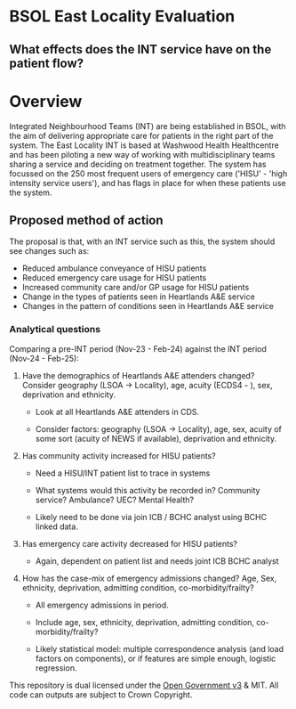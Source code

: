 # BSOL East Locality Evaluation
## What effects does the INT service have on the patient flow?

# Overview

Integrated Neighbourhood Teams (INT) are being established in BSOL, with the aim of delivering appropriate care for patients in the right part of the system.  The East Locality INT is based at Washwood Health Healthcentre and has been piloting a new way of working with multidisciplinary teams sharing a service and deciding on treatment together.
The system has focussed on the 250 most frequent users of emergency care ('HISU' - 'high intensity service users'), and has flags in place for when these patients use the system.

## Proposed method of action

The proposal is that, with an INT service such as this, the system should see changes such as:

* Reduced ambulance conveyance of HISU patients
* Reduced emergency care usage for HISU patients
* Increased community care and/or GP usage for HISU patients
* Change in the types of patients seen in Heartlands A&E service
* Changes in the pattern of conditions seen in Heartlands A&E service

### Analytical questions

Comparing a pre-INT period (Nov-23 - Feb-24) against the INT period (Nov-24 - Feb-25):

1. Have the demographics of Heartlands A&E attenders changed?  Consider geography (LSOA -> Locality), age, acuity (ECDS4 - ), sex, deprivation and ethnicity.

    - Look at all Heartlands A&E attenders in CDS.
  
    - Consider factors: geography (LSOA -> Locality), age, sex, acuity of some sort (acuity of NEWS if available), deprivation and ethnicity.

2. Has community activity increased for HISU patients? 
  
    - Need a HISU/INT patient list to trace in systems
  
    -	What systems would this activity be recorded in? Community service? Ambulance? UEC? Mental Health?
  
    - Likely need to be done via join ICB / BCHC analyst using BCHC linked data.

3. Has emergency care activity decreased for HISU patients?
    
    - Again, dependent on patient list and needs joint ICB BCHC analyst
  
4. How has the case-mix of emergency admissions changed?  Age, Sex, ethnicity, deprivation, admitting condition, co-morbidity/frailty?
  
    - All emergency admissions in period.
  
    - Include age, sex, ethnicity, deprivation, admitting condition, co-morbidity/frailty?
  
    - Likely statistical model:  multiple correspondence analysis (and load factors on components), or if features are simple enough, logistic regression.




This repository is dual licensed under the [Open Government v3]([https://www.nationalarchives.gov.uk/doc/open-government-licence/version/3/) & MIT. All code can outputs are subject to Crown Copyright.
